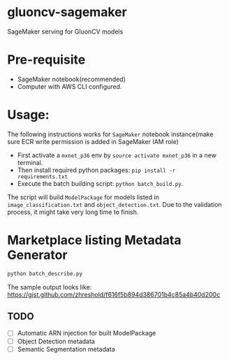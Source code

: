 # gluoncv-sagemaker
SageMaker serving for GluonCV models

# Pre-requisite

- SageMaker notebook(recommended)
- Computer with AWS CLI configured.

# Usage:

The following instructions works for `SageMaker` notebook instance(make sure ECR write permission is added in SageMaker IAM role)

- First activate a `mxnet_p36` env by `source activate mxnet_p36` in a new terminal.
- Then install required python packages: `pip install -r requirements.txt`
- Execute the batch building script: `python batch_build.py`.

The script will build `ModelPackage` for models listed in `image_classification.txt` and `object_detection.txt`. Due to the validation process, it might take very long time to finish.


# Marketplace listing Metadata Generator
```bash
python batch_describe.py
```

The sample output looks like: https://gist.github.com/zhreshold/f616f5b894d386701b4c85a4b40d200c

## TODO
- [ ] Automatic ARN injection for built ModelPackage
- [ ] Object Detection metadata
- [ ] Semantic Segmentation metadata
